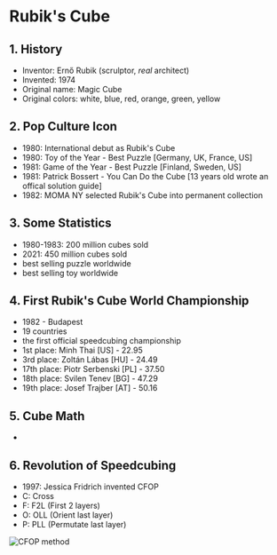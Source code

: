 <style>
.page-header {
  display: none;
}

// THIS IS FOR EVERY ELEMENT
* {
  box-sizing: border-box;
  padding: 0;
  margin: 0;
}

// BASIC HTML AND BODY STYLES
html, bodry {
  height: 100%;
  position: relative;
  background-color: #111;
  font-size: 100px;
}

bodry {
  display: flex;
  align-items: center;
  justify-content: center;
  perspective: 4000px;
  perspective-origin: right -150%;
}

// HERE THE FUN BEGINS
.scene {
  position: relative;
  transform-style: preserve-3d;

  .cube {
    position: absolute;
    width: 2em;
    height: 2em;
    transform: translate(-50%, -50%);
    transform-style: preserve-3d;
    animation: rotatete 4s;

    .face {
      position: absolute;
      width: 100%;
      height: 100%;
      background-color: #000;
      border-radius: 4px;
      display: flex;
      flex-wrap: wrap;
      gap: 0.02em;

      * {
        width: 0.65em;
        height: 0.65em;
        border-radius: 4px;
      }

      &.front {
        transform: translateZ(1em);

        * {
          background-color: #009b48;
        }
      }

       &.back {
        transform: translateZ(-1em);

         * {
          background-color: #0046ad;
        }
      }

      &.left {
        transform: rotateY(90deg) translateZ(-1em);

        * {
          background-color: #ff5800;
        }
      }

      &.right {
        transform: rotateY(90deg) translateZ(1em);

        * {
          background-color: #b71234;
        }
      }

      &.top {
        transform: rotateX(90deg) translateZ(1em);

        * {
          background-color: #ffffff;
        }
      }

      &.bottom {
        transform: rotateX(90deg) translateZ(-1em);

        * {
          background-color: #ffd500;
        }
      }
    }
  }
}

@keyframes rotatete {
  100% {
    transform: translate(-50%, -50%) rotateY(360deg)
  }
}
</style>
<div class="bodry">
<div class="scene">
  <div class="cube">
    <div class="face front">
      <div class="cell"></div>
      <div class="cell"></div>
      <div class="cell"></div>
      <div class="cell"></div>
      <div class="cell"></div>
      <div class="cell"></div>
      <div class="cell"></div>
      <div class="cell"></div>
      <div class="cell"></div>
    </div>
    <div class="face back">
      <div class="cell"></div>
      <div class="cell"></div>
      <div class="cell"></div>
      <div class="cell"></div>
      <div class="cell"></div>
      <div class="cell"></div>
      <div class="cell"></div>
      <div class="cell"></div>
      <div class="cell"></div>
    </div>
    <div class="face left">
      <div class="cell"></div>
      <div class="cell"></div>
      <div class="cell"></div>
      <div class="cell"></div>
      <div class="cell"></div>
      <div class="cell"></div>
      <div class="cell"></div>
      <div class="cell"></div>
      <div class="cell"></div>
    </div>
    <div class="face right">
      <div class="cell"></div>
      <div class="cell"></div>
      <div class="cell"></div>
      <div class="cell"></div>
      <div class="cell"></div>
      <div class="cell"></div>
      <div class="cell"></div>
      <div class="cell"></div>
      <div class="cell"></div>
    </div>
    <div class="face top">
      <div class="cell"></div>
      <div class="cell"></div>
      <div class="cell"></div>
      <div class="cell"></div>
      <div class="cell"></div>
      <div class="cell"></div>
      <div class="cell"></div>
      <div class="cell"></div>
      <div class="cell"></div>
    </div>
    <div class="face bottom">
      <div class="cell"></div>
      <div class="cell"></div>
      <div class="cell"></div>
      <div class="cell"></div>
      <div class="cell"></div>
      <div class="cell"></div>
      <div class="cell"></div>
      <div class="cell"></div>
      <div class="cell"></div>
    </div>
  </div>
</div>
</div>



# Rubik's Cube

## 1. History
- Inventor: Ernő Rubik (scrulptor, *real* architect)
- Invented: 1974
- Original name: Magic Cube
- Original colors: white, blue, red, orange, green, yellow


## 2. Pop Culture Icon
- 1980: International debut as Rubik's Cube
- 1980: Toy of the Year - Best Puzzle [Germany, UK, France, US]
- 1981: Game of the Year - Best Puzzle [Finland, Sweden, US]
- 1981: Patrick Bossert - You Can Do the Cube [13 years old wrote an offical solution guide]
- 1982: MOMA NY selected Rubik's Cube into permanent collection

## 3. Some Statistics
- 1980-1983: 200 million cubes sold
- 2021: 450 million cubes sold
- best selling puzzle worldwide
- best selling toy worldwide

## 4. First Rubik's Cube World Championship
- 1982 - Budapest
- 19 countries
- the first official speedcubing championship
- 1st place: Minh Thai [US] - 22.95
- 3rd place: Zoltán Lábas [HU] - 24.49
- 17th place: Piotr Serbenski [PL] - 37.50
- 18th place: Svilen Tenev [BG] - 47.29
- 19th place: Josef Trajber [AT] - 50.16


## 5. Cube Math
-

## 6. Revolution of Speedcubing
- 1997: Jessica Fridrich invented CFOP
- C: Cross
- F: F2L (First 2 layers)
- O: OLL (Orient last layer)
- P: PLL (Permutate last layer)


![CFOP method](https://pbs.twimg.com/media/E6zVXUoVoAMHlSY.jpg)
